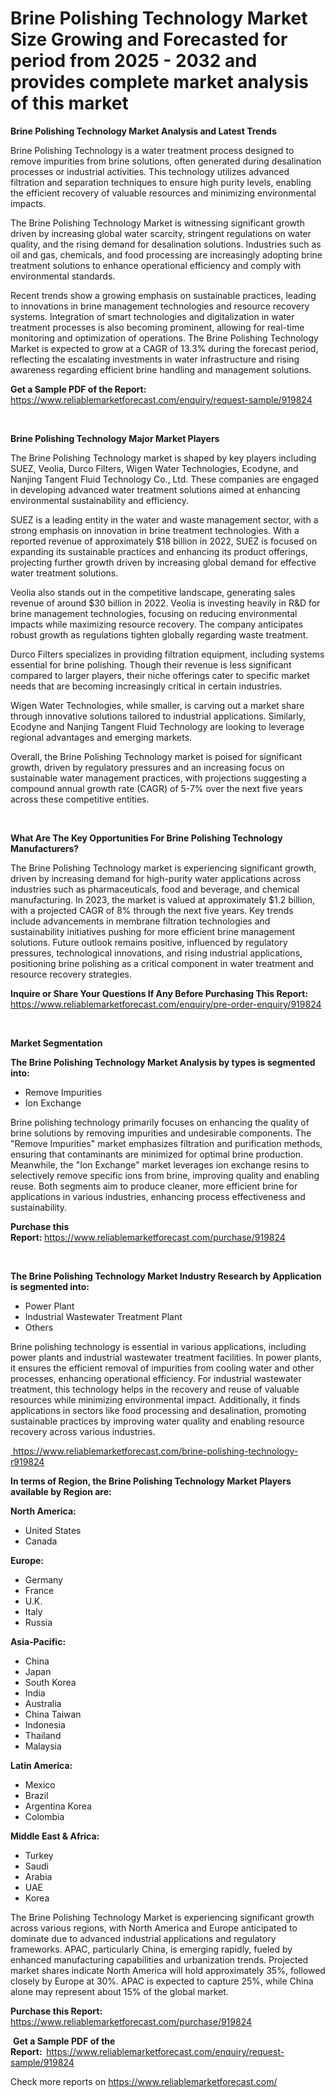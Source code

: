 <p><h1>Brine Polishing Technology Market Size Growing and Forecasted for period from 2025 - 2032 and provides complete market analysis of this market</h1></p><p><strong>Brine Polishing Technology Market Analysis and Latest Trends</strong></p>
<p><p>Brine Polishing Technology is a water treatment process designed to remove impurities from brine solutions, often generated during desalination processes or industrial activities. This technology utilizes advanced filtration and separation techniques to ensure high purity levels, enabling the efficient recovery of valuable resources and minimizing environmental impacts.</p><p>The Brine Polishing Technology Market is witnessing significant growth driven by increasing global water scarcity, stringent regulations on water quality, and the rising demand for desalination solutions. Industries such as oil and gas, chemicals, and food processing are increasingly adopting brine treatment solutions to enhance operational efficiency and comply with environmental standards.</p><p>Recent trends show a growing emphasis on sustainable practices, leading to innovations in brine management technologies and resource recovery systems. Integration of smart technologies and digitalization in water treatment processes is also becoming prominent, allowing for real-time monitoring and optimization of operations. The Brine Polishing Technology Market is expected to grow at a CAGR of 13.3% during the forecast period, reflecting the escalating investments in water infrastructure and rising awareness regarding efficient brine handling and management solutions.</p></p>
<p><strong>Get a Sample PDF of the Report:&nbsp;</strong> <a href="https://www.reliablemarketforecast.com/enquiry/request-sample/919824?utm_campaign=2730&utm_medium=2&utm_source=Github&utm_content=ia&utm_term=07032025&utm_id=brine-polishing-technology">https://www.reliablemarketforecast.com/enquiry/request-sample/919824</a></p>
<p>&nbsp;</p>
<p><strong>Brine Polishing Technology Major Market Players</strong></p>
<p><p>The Brine Polishing Technology market is shaped by key players including SUEZ, Veolia, Durco Filters, Wigen Water Technologies, Ecodyne, and Nanjing Tangent Fluid Technology Co., Ltd. These companies are engaged in developing advanced water treatment solutions aimed at enhancing environmental sustainability and efficiency.</p><p>SUEZ is a leading entity in the water and waste management sector, with a strong emphasis on innovation in brine treatment technologies. With a reported revenue of approximately $18 billion in 2022, SUEZ is focused on expanding its sustainable practices and enhancing its product offerings, projecting further growth driven by increasing global demand for effective water treatment solutions.</p><p>Veolia also stands out in the competitive landscape, generating sales revenue of around $30 billion in 2022. Veolia is investing heavily in R&D for brine management technologies, focusing on reducing environmental impacts while maximizing resource recovery. The company anticipates robust growth as regulations tighten globally regarding waste treatment.</p><p>Durco Filters specializes in providing filtration equipment, including systems essential for brine polishing. Though their revenue is less significant compared to larger players, their niche offerings cater to specific market needs that are becoming increasingly critical in certain industries.</p><p>Wigen Water Technologies, while smaller, is carving out a market share through innovative solutions tailored to industrial applications. Similarly, Ecodyne and Nanjing Tangent Fluid Technology are looking to leverage regional advantages and emerging markets.</p><p>Overall, the Brine Polishing Technology market is poised for significant growth, driven by regulatory pressures and an increasing focus on sustainable water management practices, with projections suggesting a compound annual growth rate (CAGR) of 5-7% over the next five years across these competitive entities.</p></p>
<p>&nbsp;</p>
<p><strong>What Are The Key Opportunities For Brine Polishing Technology Manufacturers?</strong></p>
<p><p>The Brine Polishing Technology market is experiencing significant growth, driven by increasing demand for high-purity water applications across industries such as pharmaceuticals, food and beverage, and chemical manufacturing. In 2023, the market is valued at approximately $1.2 billion, with a projected CAGR of 8% through the next five years. Key trends include advancements in membrane filtration technologies and sustainability initiatives pushing for more efficient brine management solutions. Future outlook remains positive, influenced by regulatory pressures, technological innovations, and rising industrial applications, positioning brine polishing as a critical component in water treatment and resource recovery strategies.</p></p>
<p><strong>Inquire or Share Your Questions If Any Before Purchasing This Report:</strong> <a href="https://www.reliablemarketforecast.com/enquiry/pre-order-enquiry/919824?utm_campaign=2730&utm_medium=2&utm_source=Github&utm_content=ia&utm_term=07032025&utm_id=brine-polishing-technology">https://www.reliablemarketforecast.com/enquiry/pre-order-enquiry/919824</a></p>
<p>&nbsp;</p>
<p><strong>Market Segmentation</strong></p>
<p><strong>The Brine Polishing Technology Market Analysis by types is segmented into:</strong></p>
<p><ul><li>Remove Impurities</li><li>Ion Exchange</li></ul></p>
<p><p>Brine polishing technology primarily focuses on enhancing the quality of brine solutions by removing impurities and undesirable components. The "Remove Impurities" market emphasizes filtration and purification methods, ensuring that contaminants are minimized for optimal brine production. Meanwhile, the "Ion Exchange" market leverages ion exchange resins to selectively remove specific ions from brine, improving quality and enabling reuse. Both segments aim to produce cleaner, more efficient brine for applications in various industries, enhancing process effectiveness and sustainability.</p></p>
<p><strong>Purchase this Report:&nbsp;</strong><a href="https://www.reliablemarketforecast.com/purchase/919824?utm_campaign=2730&utm_medium=2&utm_source=Github&utm_content=ia&utm_term=07032025&utm_id=brine-polishing-technology">https://www.reliablemarketforecast.com/purchase/919824</a></p>
<p>&nbsp;</p>
<p><strong>The Brine Polishing Technology Market Industry Research by Application is segmented into:</strong></p>
<p><ul><li>Power Plant</li><li>Industrial Wastewater Treatment Plant</li><li>Others</li></ul></p>
<p><p>Brine polishing technology is essential in various applications, including power plants and industrial wastewater treatment facilities. In power plants, it ensures the efficient removal of impurities from cooling water and other processes, enhancing operational efficiency. For industrial wastewater treatment, this technology helps in the recovery and reuse of valuable resources while minimizing environmental impact. Additionally, it finds applications in sectors like food processing and desalination, promoting sustainable practices by improving water quality and enabling resource recovery across various industries.</p></p>
<p><a href="https://www.reliablemarketforecast.com/brine-polishing-technology-r919824?utm_campaign=2730&utm_medium=2&utm_source=Github&utm_content=ia&utm_term=07032025&utm_id=brine-polishing-technology">&nbsp;https://www.reliablemarketforecast.com/brine-polishing-technology-r919824</a></p>
<p><strong>In terms of Region, the Brine Polishing Technology Market Players available by Region are:</strong></p>
<p>
    <p> <strong> North America: </strong>
        <ul>
            <li>United States</li>
            <li>Canada</li>
        </ul>
        </p> 
    <p> <strong> Europe: </strong>
        <ul>
            <li>Germany</li>
            <li>France</li>
            <li>U.K.</li>
            <li>Italy</li>
            <li>Russia</li>
        </ul>
        </p> 
    <p> <strong> Asia-Pacific: </strong>
        <ul>
            <li>China</li>
            <li>Japan</li>
            <li>South Korea</li>
            <li>India</li>
            <li>Australia</li>
            <li>China Taiwan</li>
            <li>Indonesia</li>
            <li>Thailand</li>
            <li>Malaysia</li>
        </ul>
        </p> 
    <p> <strong> Latin America: </strong>
        <ul>
            <li>Mexico</li>
            <li>Brazil</li>
            <li>Argentina Korea</li>
            <li>Colombia</li>
        </ul>
        </p> 
    <p> <strong> Middle East & Africa: </strong>
        <ul>
            <li>Turkey</li>
            <li>Saudi</li>
            <li>Arabia</li>
            <li>UAE</li>
            <li>Korea</li>
        </ul>
    </p>
    </p>
<p><p>The Brine Polishing Technology Market is experiencing significant growth across various regions, with North America and Europe anticipated to dominate due to advanced industrial applications and regulatory frameworks. APAC, particularly China, is emerging rapidly, fueled by enhanced manufacturing capabilities and urbanization trends. Projected market shares indicate North America will hold approximately 35%, followed closely by Europe at 30%. APAC is expected to capture 25%, while China alone may represent about 15% of the global market.</p></p>
<p><strong>Purchase this Report: </strong><a href="https://www.reliablemarketforecast.com/purchase/919824?utm_campaign=2730&utm_medium=2&utm_source=Github&utm_content=ia&utm_term=07032025&utm_id=brine-polishing-technology">https://www.reliablemarketforecast.com/purchase/919824</a></p>
<p>&nbsp;<strong>Get a Sample PDF of the Report:&nbsp;&nbsp;</strong><a href="https://www.reliablemarketforecast.com/enquiry/request-sample/919824?utm_campaign=2730&utm_medium=2&utm_source=Github&utm_content=ia&utm_term=07032025&utm_id=brine-polishing-technology">https://www.reliablemarketforecast.com/enquiry/request-sample/919824</a></p>
<p><strong></strong></p>
<p>Check more reports on <a href="https://www.reliablemarketforecast.com/?utm_campaign=2730&utm_medium=2&utm_source=Github&utm_content=ia&utm_term=07032025&utm_id=brine-polishing-technology">https://www.reliablemarketforecast.com/</a></p>